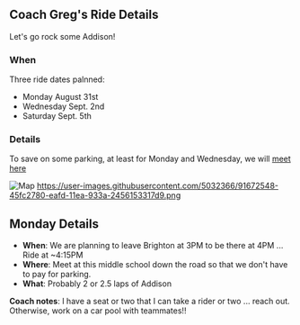 ## Coach Greg's Ride Details

Let's go rock some Addison!

### When

Three ride dates palnned:

* Monday August 31st
* Wednesday Sept. 2nd
* Saturday Sept. 5th

### Details

To save on some parking, at least for Monday and Wednesday, we will [meet here](https://goo.gl/maps/YtPcAyGFiqPSZpMx8)

![Map](https://user-images.githubusercontent.com/5032366/91672548-45fc2780-eafd-11ea-933a-2456153317d9.png "Addison Map")
https://user-images.githubusercontent.com/5032366/91672548-45fc2780-eafd-11ea-933a-2456153317d9.png

## Monday Details

* **When**: We are planning to leave Brighton at 3PM to be there at 4PM ... Ride at ~4:15PM
* **Where**: Meet at this middle school down the road so that we don't have to pay for parking. 
* **What**: Probably 2 or 2.5 laps of Addison 


**Coach notes**: I have a seat or two that I can take a rider or two ... reach out. Otherwise, work on a car pool with teammates!!


